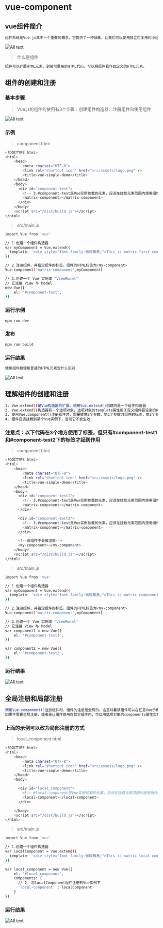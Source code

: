 # vue-component

## vue组件简介

```bash
组件系统是Vue.js其中一个重要的概念，它提供了一种抽象，让我们可以使用独立可复用的小组件来构建大型应用，任意类型的应用界面都可以抽象为一个组件树
```

![All text](http://ww1.sinaimg.cn/large/dc05ba18gy1fjvk1axew8j20qe094jrk.jpg)

>什么是组件

```bash
组件可以扩展HTML元素，封装可重用的HTML代码，可以将组件看作自定义的HTML元素。
```

## 组件的创建和注册

### 基本步骤

>Vue.js的组件的使用有3个步骤：创建组件构造器、注册组件和使用组件

![All text](http://ww1.sinaimg.cn/large/dc05ba18gy1fjvk4nejf0j208y0ekglu.jpg)

### 示例

>component.html

```bash
<!DOCTYPE html>
<html>
    <head>
        <meta charset="UTF-8">
        <link rel="shortcut icon" href="src/assets/logo.png" />
        <title>vue-simple-demo</title>
    </head>
    <body>
      <div id="component-test">
        <!-- 3.#component-test是Vue实例挂载的元素，应该在挂载元素范围内使用组件 -->
        <matrix-component></matrix-component>
      </div>
    </body>
    <script src="/dist/build.js"></script>
</html>
```

>src/main.js

```bash
import Vue from 'vue'

// 1.创建一个组件构造器
var myComponent = Vue.extend({
  template: '<div style="font-family:微软雅黑;">This is matrix first component</div>'
})

// 2.注册组件，并指定组件的标签，组件的HTML标签为<my-component>
Vue.component('matrix-component',myComponent)

// 3.创建一个 Vue 实例或 "ViewModel"
// 它连接 View 与 Model
new Vue({
    el: '#component-test',
})
```

### 运行示例

```bash
npm run dev
```

### 发布

```bash
npm run build
```

### 运行结果

```bash
使用组件和使用普通的HTML元素没什么区别
```

![All text](http://ww1.sinaimg.cn/large/dc05ba18gy1fjvm63m3k7j20s703omx3.jpg)

## 理解组件的创建和注册

```bash
1. Vue.extend()是Vue构造器的扩展，调用Vue.extend()创建的是一个组件构造器
2. Vue.extend()构造器有一个选项对象，选项对象的template属性用于定义组件要渲染的HTML
3. 使用Vue.component()注册组件时，需要提供2个参数，第1个参数时组件的标签，第2个参数是组件构造器
4. 组件应该挂载到某个Vue实例下，否则它不会生效
```

### 注意点：以下代码在3个地方使用了<my-component>标签，但只有#component-test1和#component-test2下的<my-component>标签才起到作用

>component.html

```bash
<!DOCTYPE html>
<html>
    <head>
        <meta charset="UTF-8">
        <link rel="shortcut icon" href="src/assets/logo.png" />
        <title>vue-simple-demo</title>
    </head>
    <body>
      <div id="component-test1">
        <!-- 3.#component-test是Vue实例挂载的元素，应该在挂载元素范围内使用组件 -->
        <matrix-component></matrix-component>
      </div>

      <div id="component-test2">
        <!-- 3.#component-test是Vue实例挂载的元素，应该在挂载元素范围内使用组件 -->
        <matrix-component></matrix-component>
      </div>

      <!--该组件不会被渲染-->
      <my-component></my-component>
    </body>
    <script src="/dist/build.js"></script>
</html>
```

>src/main.js

```bash
import Vue from 'vue'

// 1.创建一个组件构造器
var myComponent = Vue.extend({
  template: '<div style="font-family:微软雅黑;">This is matrix component</div>'
})

// 2.注册组件，并指定组件的标签，组件的HTML标签为<my-component>
Vue.component('matrix-component',myComponent)

// 3.创建一个 Vue 实例或 "ViewModel"
// 它连接 View 与 Model
var component1 = new Vue({
    el: '#component-test1',
})

var component2 = new Vue({
    el: '#component-test2',
})
```

### 运行结果

![All text](http://ww1.sinaimg.cn/large/dc05ba18gy1fjvmbwy1umj20o402w3yg.jpg)

## 全局注册和局部注册

```bash
调用Vue.component()注册组件时，组件的注册是全局的，这意味着该组件可以在任意Vue示例下使用
如果不需要全局注册，或者是让组件使用在其它组件内，可以用选项对象的components属性实现局部注册
```

### 上面的示例可以改为局部注册的方式

>local_component.html

```bash
<!DOCTYPE html>
<html>
    <head>
        <meta charset="UTF-8">
        <link rel="shortcut icon" href="src/assets/logo.png" />
        <title>vue-simple-demo</title>
    </head>
    <body>

      <div id="local_component">
        <!-- #local-component是Vue实例挂载的元素，应该在挂载元素范围内使用组件 -->
        <local-component></local-component>
      </div>

    </body>
    <script src="/dist/build.js"></script>
</html>
```

>src/main.js

```bash
import Vue from 'vue'

// 1.创建一个组件构造器
var localComponent = Vue.extend({
  template: '<div style="font-family:微软雅黑;">This is matrix local component</div>'
})

var local_component = new Vue({
    el: '#local_component',
    components: {
      // 2. 将localComponent组件注册到Vue实例下
      'local-component' : localComponent
    }
})
```

### 运行结果

![All text](http://ww1.sinaimg.cn/large/dc05ba18gy1fjvo31275pj20qc039747.jpg)
